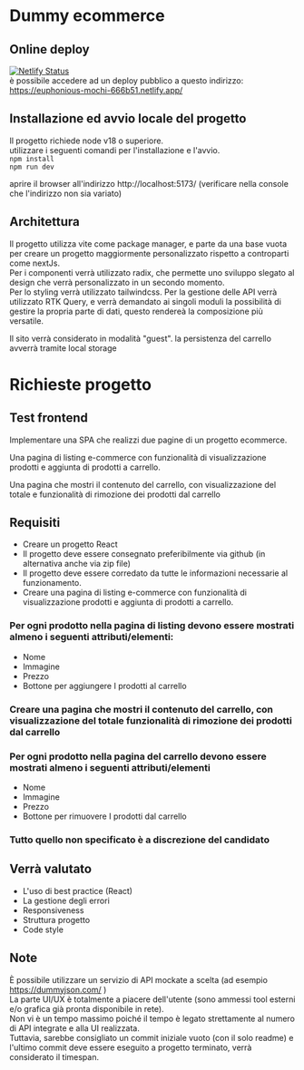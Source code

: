 # Dummy ecommerce

## Online deploy
[![Netlify Status](https://api.netlify.com/api/v1/badges/c559a836-03a9-4a3a-b9e8-b9a690ff7b05/deploy-status)](https://app.netlify.com/sites/euphonious-mochi-666b51/deploys)  
è possibile accedere ad un deploy pubblico a questo indirizzo:  
https://euphonious-mochi-666b51.netlify.app/

## Installazione ed avvio locale del progetto
Il progetto richiede node v18 o superiore.  
utilizzare i seguenti comandi per l'installazione e l'avvio.  
`npm install`  
`npm run dev`

aprire il browser all'indirizzo http://localhost:5173/ (verificare nella console che l'indirizzo non sia variato)

## Architettura
Il progetto utilizza vite come package manager, e parte da una base vuota per creare un progetto maggiormente personalizzato rispetto a controparti come nextJs.  
Per i componenti verrà utilizzato radix, che permette uno sviluppo slegato al design che verrà personalizzato in un secondo momento.  
Per lo styling verrà utilizzato tailwindcss.
Per la gestione delle API verrà utilizzato RTK Query, e verrà demandato ai singoli moduli la possibilità di gestire la propria parte di dati, questo rendereà la composizione più versatile.

Il sito verrà considerato in modalità "guest". la persistenza del carrello avverrà tramite local storage

# Richieste progetto

## Test frontend

Implementare una SPA che realizzi due pagine di un progetto ecommerce.

Una pagina di listing e-commerce con funzionalità di visualizzazione prodotti e aggiunta di prodotti
a carrello.

Una pagina che mostri il contenuto del carrello, con visualizzazione del totale e funzionalità di
rimozione dei prodotti dal carrello

## Requisiti
- Creare un progetto React
- Il progetto deve essere consegnato preferibilmente via github (in alternativa anche via zip
file)
- Il progetto deve essere corredato da tutte le informazioni necessarie al funzionamento.
- Creare una pagina di listing e-commerce con funzionalità di visualizzazione prodotti e
aggiunta di prodotti a carrello.

### Per ogni prodotto nella pagina di listing devono essere mostrati almeno i seguenti attributi/elementi:
  + Nome
  + Immagine
  + Prezzo
  + Bottone per aggiungere I prodotti al carrello

### Creare una pagina che mostri il contenuto del carrello, con visualizzazione del totale funzionalità di rimozione dei prodotti dal carrello
### Per ogni prodotto nella pagina del carrello devono essere mostrati almeno i seguenti attributi/elementi
  + Nome
  + Immagine
  + Prezzo
  + Bottone per rimuovere I prodotti dal carrello
### Tutto quello non specificato è a discrezione del candidato

## Verrà valutato
- L'uso di best practice (React)
- La gestione degli errori
- Responsiveness
- Struttura progetto
- Code style

## Note
È possibile utilizzare un servizio di API mockate a scelta (ad esempio https://dummyjson.com/ )  
La parte UI/UX è totalmente a piacere dell'utente (sono ammessi tool esterni e/o grafica già pronta disponibile in rete).  
Non vi è un tempo massimo poiché il tempo è legato strettamente al numero di API integrate e alla UI realizzata.  
Tuttavia, sarebbe consigliato un commit iniziale vuoto (con il solo readme) e l'ultimo commit deve essere eseguito a progetto terminato, verrà considerato il timespan.